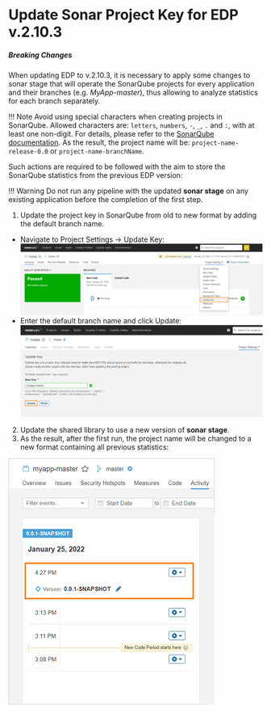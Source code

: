 # Update Sonar Project Key for EDP v.2.10.3
##### Breaking Changes

When updating EDP to v.2.10.3, it is necessary to apply some changes to sonar stage that will operate the SonarQube projects for every application and their branches (e.g. _MyApp-master_), thus allowing to analyze statistics for each branch separately.

!!! Note
    Avoid using special characters when creating projects in SonarQube. Allowed characters are: `letters`, `numbers`, `-`, `_`, `.` and `:`, with at least one non-digit. For details, please refer to the [SonarQube documentation](https://docs.sonarqube.org/latest/analysis/analysis-parameters/). As the result, the project name will be: `project-name-release-0.0` or `project-name-branchName`.

Such actions are required to be followed with the aim to store the SonarQube statistics from the previous EDP version:

!!! Warning
     Do not run any pipeline with the updated **sonar stage** on any existing application before the completion of the first step.

1. Update the project key in SonarQube from old to new format by adding the default branch name.
  - Navigate to Project Settings -> Update Key:
  ![update_sonar_project_key](../assets/operator-guide/sonar-project1.png)
  - Enter the default branch name and click Update:
  ![update_sonar_project_key](../assets/operator-guide/sonar-project2.png)
2. Update the shared library to use a new version of **sonar stage**.
3. As the result, after the first run, the project name will be changed to a new format containing all previous statistics:

  ![sonar_project_activity](../assets/operator-guide/sonar-project_stat1.png)